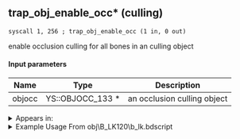 ## trap_obj_enable_occ* (culling)

`syscall 1, 256 ; trap_obj_enable_occ (1 in, 0 out)`

enable occlusion culling for all bones in an culling object

#### Input parameters
| Name | Type | Description
|------|------|------------
| objocc   | YS::OBJOCC_133 *   | an occlusion culling object




<details>
	<summary>Appears in:</summary>
| filename | Entity (obj)
|----------|-------------
| obj\B_LK120\b_lk.bdscript       | ((B) Groundshaker)          
| obj\B_MU120\b_mu.bdscript       | ((B) Storm Rider)          
| obj\F_EH050\f_eh.bdscript       | ((F) Floating building 1 (EH))          

</details>

<details>
	<summary>Example Usage From obj\B_LK120\b_lk.bdscript</summary>
```plaintext
TR14:
 pushFromPWp W576
 gosub 4, L4604
 pushFromPWp W576
 gosub 4, L4615
 pushFromPWp W576
 syscall 1, 256 ; trap_obj_enable_occ (1 in, 0 out)
 ret
```
</details>

